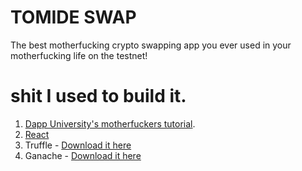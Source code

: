 # TOMIDE SWAP
The best motherfucking crypto swapping app you ever used in your motherfucking life on the testnet!


# shit I used to build it.
1. [Dapp University's motherfuckers tutorial](https://www.youtube.com/watch?v=99pYGpTWcXM&t=2998s).
2. [React](https://reactjs.org/docs/create-a-new-react-app.html)
3. Truffle -  [Download it here](https://www.trufflesuite.com/)
4. Ganache - [Download it here](https://www.trufflesuite.com/ganache)